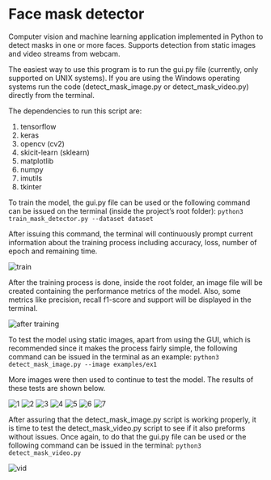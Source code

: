 # Face mask detector

Computer vision and machine learning application implemented in Python to detect masks in one or more faces.
Supports detection from static images and video streams from webcam.

The easiest way to use this program is to run the gui.py file (currently, only supported on UNIX systems). If you are using the Windows operating systems run the code (detect_mask_image.py or detect_mask_video.py) directly from the terminal.

The dependencies to run this script are:

  1) tensorflow
  2) keras
  3) opencv (cv2)
  4) skicit-learn (sklearn)
  5) matplotlib
  6) numpy
  7) imutils
  8) tkinter
  
To train the model, the gui.py file can be used or the following command can be issued on the terminal (inside the project’s root folder):
`python3 train_mask_detector.py --dataset dataset`

After issuing this command, the terminal will continuously prompt current information about the training process including accuracy, loss, number of epoch and
remaining time.

![train](https://user-images.githubusercontent.com/61552222/134815701-8dcf7de2-e064-49e6-8051-77a6127101e7.png)

After the training process is done, inside the root folder, an image file will be created containing the performance metrics of the model. Also, some metrics like precision, recall f1-score and support will be displayed in the terminal.

![after training](https://user-images.githubusercontent.com/61552222/134815737-239fcf18-df6f-4498-8495-8ffa574aa492.png)

To test the model using static images, apart from using the GUI, which is recommended since it makes the process fairly simple, the following command can be
issued in the terminal as an example:
`python3 detect_mask_image.py --image examples/ex1`

More images were then used to continue to test the model. The results of these tests are shown below.

![1](https://user-images.githubusercontent.com/61552222/134815850-9493c9f7-354b-4e9e-9740-ccd988ed5725.png)
![2](https://user-images.githubusercontent.com/61552222/134815851-f4a3c1c9-abed-4512-973e-c8ee2999b04d.png)
![3](https://user-images.githubusercontent.com/61552222/134815852-440f7640-876a-423d-a2e0-30f7099ef7d0.png)
![4](https://user-images.githubusercontent.com/61552222/134815853-321e27b7-6daa-4a3c-a72f-a9354374be95.png)
![5](https://user-images.githubusercontent.com/61552222/134815854-e9d22106-93f3-4b3d-81c5-c071bebb0e28.png)
![6](https://user-images.githubusercontent.com/61552222/134815855-ac6160e9-ad3d-4aa7-b2d0-496b7bec3ca9.png)
![7](https://user-images.githubusercontent.com/61552222/134815856-19935b8f-967b-4a4d-815e-6e5118e39a80.png)

After assuring that the detect_mask_image.py script is working properly, it is time to test the detect_mask_video.py script to see if it also preforms without issues. Once again, to do that the gui.py file can be used or the following command can be issued in the terminal:
`python3 detect_mask_video.py`

![vid](https://user-images.githubusercontent.com/61552222/134815890-2d36ea22-045f-48ff-b166-33a99026dbf2.png)

